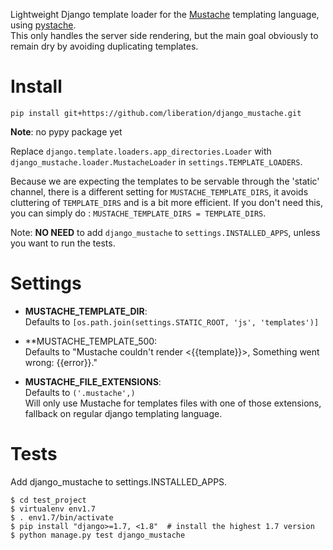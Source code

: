 Lightweight Django template loader for the [Mustache](http://mustache.github.io/) templating language, using [pystache](https://github.com/defunkt/pystache).  
This only handles the server side rendering, but the main goal obviously to remain dry by avoiding duplicating templates.

Install
=======

```shell
pip install git+https://github.com/liberation/django_mustache.git
```
**Note**: no pypy package yet  

Replace ```django.template.loaders.app_directories.Loader``` with ```django_mustache.loader.MustacheLoader``` in ```settings.TEMPLATE_LOADERS```.  

Because we are expecting the templates to be servable through the 'static' channel, there is a different setting for ```MUSTACHE_TEMPLATE_DIRS```, it avoids cluttering of ```TEMPLATE_DIRS``` and is a bit more efficient. If you don't need this, you can simply do : ```MUSTACHE_TEMPLATE_DIRS = TEMPLATE_DIRS```.

Note: **NO NEED** to add ```django_mustache``` to ```settings.INSTALLED_APPS```, unless you want to run the tests.  


Settings
========

* **MUSTACHE_TEMPLATE_DIR**:  
  Defaults to ```[os.path.join(settings.STATIC_ROOT, 'js', 'templates')]```  

* **MUSTACHE_TEMPLATE_500:  
  Defaults to "Mustache couldn't render <{{template}}>, Something went wrong: {{error}}."  

* **MUSTACHE_FILE_EXTENSIONS**:  
  Defaults to ```('.mustache',)```  
  Will only use Mustache for templates files with one of those extensions, fallback on regular django templating language.


Tests
=====

Add django_mustache to settings.INSTALLED_APPS.

```shell
$ cd test_project
$ virtualenv env1.7
$ . env1.7/bin/activate
$ pip install "django>=1.7, <1.8"  # install the highest 1.7 version
$ python manage.py test django_mustache
```